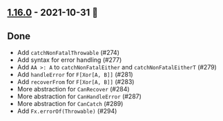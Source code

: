 ## [1.16.0](https://github.com/Kevin-Lee/effectie/issues?utf8=%E2%9C%93&q=is%3Aissue+is%3Aclosed+milestone%3Amilestone22) - 2021-10-31 🎃

## Done
* Add `catchNonFatalThrowable` (#274)
* Add syntax for error handling (#277)
* Add `AA >: A` to `catchNonFatalEither` and `catchNonFatalEitherT` (#279)
* Add `handleError` for `F[Xor[A, B]]` (#281)
* Add `recoverFrom` for `F[Xor[A, B]]` (#283)
* More abstraction for `CanRecover` (#284)
* More abstraction for `CanHandleError` (#287)
* More abstraction for `CanCatch` (#289)
* Add `Fx.errorOf(Throwable)` (#294)
